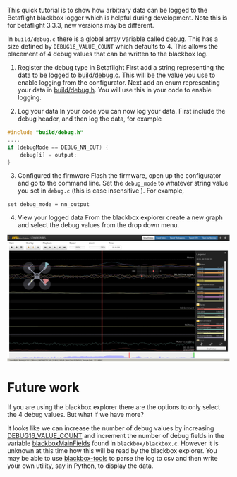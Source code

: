 
This quick tutorial  is to show how arbitrary data can be logged to the Betaflight blackbox logger which is helpful during development. Note this is for betaflight 3.3.3, new versions may be different.


In `build/debug.c` there is a global array variable called [debug](https://github.com/betaflight/betaflight/blob/master/src/main/build/debug.c#L26). This has a size defined by `DEBUG16_VALUE_COUNT` which defaults to 4.
This allows the placement of 4 debug values that can be written to the blackbox log.

1. Register the debug type in Betaflight
First add a string representing the data to be logged to
[build/debug.c](https://github.com/betaflight/betaflight/blob/master/src/main/build/debug.c#L33). This will be the value you use to enable logging from the configurator. Next add an enum representing your data in [build/debug.h](https://github.com/betaflight/betaflight/blob/master/src/main/build/debug.h#L51). You will use this in your code to enable logging. 

2. Log your data
In your code you can now log your data. First include the debug header, and then log the data, for example


```c
#include "build/debug.h"
....
if (debugMode == DEBUG_NN_OUT) {
    debug[i] = output;
}
```

3. Configured the firmware
Flash the firmware, open up the configurator and go to the command line. Set
the `debug_mode` to whatever string value you set in `debug.c` (this is case
insensitive ). For example,


```
set debug_mode = nn_output
```

4. View your logged data
From the blackbox explorer create a new graph and select the debug values from
the drop down menu.

![alt text](https://raw.githubusercontent.com/wil3/wil3.github.io/master/images/blackbox-custom-data.png "Blackbox Explorer")

# Future work

If you are using the blackbox explorer there are the options to only select the
4 debug values. But what if we have more?

It looks like we can increase the number of debug values by increasing [DEBUG16_VALUE_COUNT](https://github.com/betaflight/betaflight/blob/master/src/main/build/debug.h#L23) and increment the number of debug fields in the variable [blackboxMainFields](https://github.com/betaflight/betaflight/blob/master/src/main/blackbox/blackbox.c#L218-L221) found in `blackbox/blackbox.c`.
However it is unknown at this time how this will be read by the blackbox
explorer. You may be able to use
[blackbox-tools](https://github.com/cleanflight/blackbox-tools) to parse the
log to csv and then write your own utility, say in Python, to display the data. 


